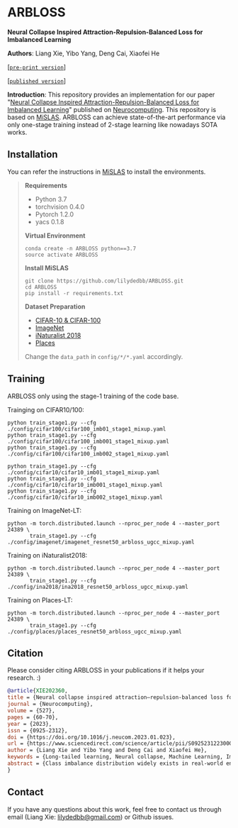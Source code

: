 # ARBLOSS

**Neural Collapse Inspired Attraction-Repulsion-Balanced Loss for Imbalanced Learning**

**Authors**: Liang Xie, Yibo Yang, Deng Cai, Xiaofei He

[[`pre-print version`](https://arxiv.org/abs/2204.08735)]

[[`published version`]](https://www.sciencedirect.com/science/article/abs/pii/S0925231223000309)


**Introduction**: This repository provides an implementation for our paper "[Neural Collapse Inspired Attraction-Repulsion-Balanced Loss for Imbalanced Learning](https://arxiv.org/abs/2204.08735)" published on [Neurocomputing](https://www.sciencedirect.com/journal/neurocomputing). This repository is based on [MiSLAS](https://github.com/dvlab-research/MiSLAS). ARBLOSS can achieve state-of-the-art performance via only one-stage training instead of 2-stage learning like nowadays SOTA works.

## Installation

You can refer the instructions in [MiSLAS](https://github.com/dvlab-research/MiSLAS) to install the environments.

> **Requirements**
> 
> * Python 3.7
> * torchvision 0.4.0
> * Pytorch 1.2.0
> * yacs 0.1.8
> 
> **Virtual Environment**
> ```
> conda create -n ARBLOSS python==3.7
> source activate ARBLOSS
> ```
> 
> **Install MiSLAS**
> ```
> git clone https://github.com/lilydedbb/ARBLOSS.git
> cd ARBLOSS
> pip install -r requirements.txt
> ```
> 
> **Dataset Preparation**
> * [CIFAR-10 & CIFAR-100](https://www.cs.toronto.edu/~kriz/cifar.html)
> * [ImageNet](http://image-net.org/index)
> * [iNaturalist 2018](https://github.com/visipedia/inat_comp/tree/master/2018)
> * [Places](http://places2.csail.mit.edu/download.html)
> 
> Change the `data_path` in `config/*/*.yaml` accordingly.

## Training

ARBLOSS only using the stage-1 training of the code base.

Trainging on CIFAR10/100:

```
python train_stage1.py --cfg ./config/cifar100/cifar100_imb01_stage1_mixup.yaml
python train_stage1.py --cfg ./config/cifar100/cifar100_imb001_stage1_mixup.yaml
python train_stage1.py --cfg ./config/cifar100/cifar100_imb002_stage1_mixup.yaml

python train_stage1.py --cfg ./config/cifar10/cifar10_imb01_stage1_mixup.yaml
python train_stage1.py --cfg ./config/cifar10/cifar10_imb001_stage1_mixup.yaml
python train_stage1.py --cfg ./config/cifar10/cifar10_imb002_stage1_mixup.yaml
```

Training on ImageNet-LT:

```
python -m torch.distributed.launch --nproc_per_node 4 --master_port 24389 \
       train_stage1.py --cfg ./config/imagenet/imagenet_resnet50_arbloss_ugcc_mixup.yaml
```

Training on iNaturalist2018:

```
python -m torch.distributed.launch --nproc_per_node 4 --master_port 24389 \
       train_stage1.py --cfg ./config/ina2018/ina2018_resnet50_arbloss_ugcc_mixup.yaml
```

Training on Places-LT:

```
python -m torch.distributed.launch --nproc_per_node 4 --master_port 24389 \
       train_stage1.py --cfg ./config/places/places_resnet50_arbloss_ugcc_mixup.yaml
```

<!--## Results and Models-->

## <a name="Citation"></a>Citation

Please consider citing ARBLOSS in your publications if it helps your research. :)

```bib
@article{XIE202360,
title = {Neural collapse inspired attraction–repulsion-balanced loss for imbalanced learning},
journal = {Neurocomputing},
volume = {527},
pages = {60-70},
year = {2023},
issn = {0925-2312},
doi = {https://doi.org/10.1016/j.neucom.2023.01.023},
url = {https://www.sciencedirect.com/science/article/pii/S0925231223000309},
author = {Liang Xie and Yibo Yang and Deng Cai and Xiaofei He},
keywords = {Long-tailed learning, Neural collapse, Machine Learning, Image Classification},
abstract = {Class imbalance distribution widely exists in real-world engineering. However, the mainstream optimization algorithms that seek to minimize error will trap the deep learning model in sub-optimums when facing extreme class imbalance. It seriously harms the classification precision, especially in the minor classes. The essential reason is that the gradients of the classifier weights are imbalanced among the components from different classes. In this paper, we propose Attraction–Repulsion-Balanced Loss (ARB-Loss) to balance the different components of the gradients. We perform experiments on large-scale classification and segmentation datasets, and our ARB-Loss can achieve state-of-the-art performance via only one-stage training instead of 2-stage learning like nowadays SOTA works.}
}
```

## Contact

If you have any questions about this work, feel free to contact us through email (Liang Xie: lilydedbb@gmail.com) or Github issues.

